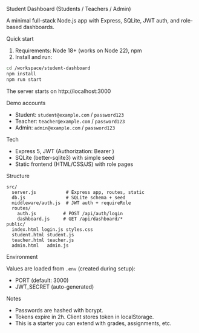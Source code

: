 Student Dashboard (Students / Teachers / Admin)

A minimal full-stack Node.js app with Express, SQLite, JWT auth, and role-based dashboards.

Quick start

1. Requirements: Node 18+ (works on Node 22), npm
2. Install and run:

```bash
cd /workspace/student-dashboard
npm install
npm run start
```

The server starts on http://localhost:3000

Demo accounts

- Student: `student@example.com` / `password123`
- Teacher: `teacher@example.com` / `password123`
- Admin: `admin@example.com` / `password123`

Tech

- Express 5, JWT (Authorization: Bearer <token>)
- SQLite (better-sqlite3) with simple seed
- Static frontend (HTML/CSS/JS) with role pages

Structure

```
src/
  server.js           # Express app, routes, static
  db.js               # SQLite schema + seed
  middleware/auth.js  # JWT auth + requireRole
  routes/
    auth.js          # POST /api/auth/login
    dashboard.js     # GET /api/dashboard/*
public/
  index.html login.js styles.css
  student.html student.js
  teacher.html teacher.js
  admin.html   admin.js
```

Environment

Values are loaded from `.env` (created during setup):

- PORT (default: 3000)
- JWT_SECRET (auto-generated)

Notes

- Passwords are hashed with bcrypt.
- Tokens expire in 2h. Client stores token in localStorage.
- This is a starter you can extend with grades, assignments, etc.

